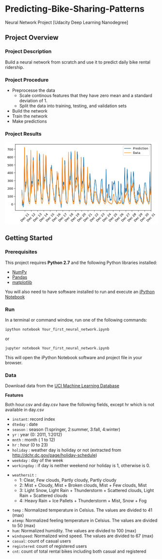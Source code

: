 # Predicting-Bike-Sharing-Patterns
Neural Network Project [Udacity Deep Learning Nanodegree]

## Project Overview
### Project Description
Build a neural network from scratch and use it to predict daily bike rental ridership. 

### Project Procedure
- Preprocesse the data
  - Scale continous features that they have zero mean and a standard deviation of 1.
  - Split the data into training, testing, and validation sets
- Build the network
- Train the network
- Make predictions

### Project Results
<img src='prediction.png'>
 

## Getting Started
### Prerequisites
This project requires **Python 2.7** and the following Python libraries installed:

- [NumPy](http://www.numpy.org/)
- [Pandas](http://pandas.pydata.org)
- [matplotlib](http://matplotlib.org/)

You will also need to have software installed to run and execute an [iPython Notebook](http://ipython.org/notebook.html)


### Run
In a terminal or command window, run one of the following commands:

```bash
ipython notebook Your_first_neural_network.ipynb
```  
or
```bash
jupyter notebook Your_first_neural_network.ipynb
```

This will open the iPython Notebook software and project file in your browser.

### Data
Download data from the [UCI Machine Learning Database](https://archive.ics.uci.edu/ml/datasets/Bike+Sharing+Dataset)

**Features**

Both hour.csv and day.csv have the following fields, except hr which is not available in day.csv
- `instant`: record index
- `dteday` : date
- `season` : season (1:springer, 2:summer, 3:fall, 4:winter)
- `yr` : year (0: 2011, 1:2012)
- `mnth` : month ( 1 to 12)
- `hr` : hour (0 to 23)
- `holiday` : weather day is holiday or not (extracted from http://dchr.dc.gov/page/holiday-schedule)
- `weekday` : day of the week
- `workingday` : if day is neither weekend nor holiday is 1, otherwise is 0.
+ `weathersit` : 
  - 1: Clear, Few clouds, Partly cloudy, Partly cloudy
  - 2: Mist + Cloudy, Mist + Broken clouds, Mist + Few clouds, Mist
  - 3: Light Snow, Light Rain + Thunderstorm + Scattered clouds, Light Rain + Scattered clouds
  - 4: Heavy Rain + Ice Pallets + Thunderstorm + Mist, Snow + Fog
- `temp` : Normalized temperature in Celsius. The values are divided to 41 (max)
- `atemp`: Normalized feeling temperature in Celsius. The values are divided to 50 (max)
- `hum`: Normalized humidity. The values are divided to 100 (max)
- `windspeed`: Normalized wind speed. The values are divided to 67 (max)
- `casual`: count of casual users
- `registered`: count of registered users
- `cnt`: count of total rental bikes including both casual and registered
